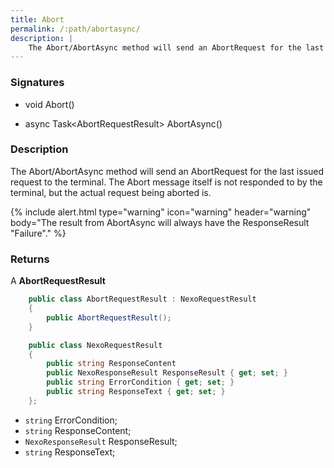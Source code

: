 ```yaml
---
title: Abort
permalink: /:path/abortasync/
description: |
    The Abort/AbortAsync method will send an AbortRequest for the last issued request to the terminal.
---
```


### Signatures

*   void Abort()

*   async Task\<AbortRequestResult\> AbortAsync()

### Description

The Abort/AbortAsync method will send an AbortRequest for the last issued request to the terminal. The Abort message itself is not responded to by the terminal, but the actual request being aborted is.

{% include alert.html type="warning" icon="warning" header="warning"
body="The result from AbortAsync will always have the ResponseResult \"Failure\"."
%}

### Returns

A **AbortRequestResult**

```c#
    public class AbortRequestResult : NexoRequestResult
    {
        public AbortRequestResult();
    }
```

```c#
    public class NexoRequestResult
    {
        public string ResponseContent
        public NexoResponseResult ResponseResult { get; set; }
        public string ErrorCondition { get; set; }
        public string ResponseText { get; set; }
    };
```

*   `string` ErrorCondition;
*   `string` ResponseContent;
*   `NexoResponseResult` ResponseResult;
*   `string` ResponseText;
